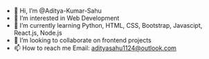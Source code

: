 - 👋 Hi, I’m @Aditya-Kumar-Sahu
- 👀 I’m interested in Web Development
- 🌱 I’m currently learning Python, HTML, CSS, Bootstrap, Javascipt, React.js, Node.js
- 💞️ I’m looking to collaborate on frontend projects
- 📫 How to reach me Email: adityasahu1124@outlook.com

<!---
Aditya-Kumar-Sahu/Aditya-Kumar-Sahu is a ✨ special ✨ repository because its `README.md` (this file) appears on your GitHub profile.
You can click the Preview link to take a look at your changes.
--->
